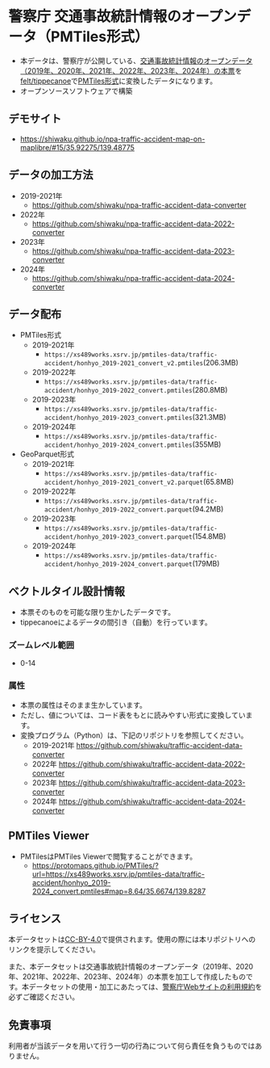 # 警察庁 交通事故統計情報のオープンデータ（PMTiles形式）
- 本データは、警察庁が公開している、[交通事故統計情報のオープンデータ（2019年、2020年、2021年、2022年、2023年、2024年）の本票](https://www.npa.go.jp/publications/statistics/koutsuu/opendata/index_opendata.html)を[felt/tippecanoe](https://github.com/felt/tippecanoe)で[PMTiles形式](https://github.com/protomaps/PMTiles)に変換したデータになります。
- オープンソースソフトウェアで構築

## デモサイト
- https://shiwaku.github.io/npa-traffic-accident-map-on-maplibre/#15/35.92275/139.48775

## データの加工方法
- 2019-2021年
  - https://github.com/shiwaku/npa-traffic-accident-data-converter
- 2022年
  - https://github.com/shiwaku/npa-traffic-accident-data-2022-converter
- 2023年
  - https://github.com/shiwaku/npa-traffic-accident-data-2023-converter
- 2024年
  - https://github.com/shiwaku/npa-traffic-accident-data-2024-converter

## データ配布
- PMTiles形式
  - 2019-2021年
    - `https://xs489works.xsrv.jp/pmtiles-data/traffic-accident/honhyo_2019-2021_convert_v2.pmtiles`(206.3MB)
  - 2019-2022年
    - `https://xs489works.xsrv.jp/pmtiles-data/traffic-accident/honhyo_2019-2022_convert.pmtiles`(280.8MB)
  - 2019-2023年
    - `https://xs489works.xsrv.jp/pmtiles-data/traffic-accident/honhyo_2019-2023_convert.pmtiles`(321.3MB)
  - 2019-2024年
    - `https://xs489works.xsrv.jp/pmtiles-data/traffic-accident/honhyo_2019-2024_convert.pmtiles`(355MB)
- GeoParquet形式
  - 2019-2021年
    - `https://xs489works.xsrv.jp/pmtiles-data/traffic-accident/honhyo_2019-2021_convert_v2.parquet`(65.8MB)
  - 2019-2022年
    - `https://xs489works.xsrv.jp/pmtiles-data/traffic-accident/honhyo_2019-2022_convert.parquet`(94.2MB)
  - 2019-2023年
    - `https://xs489works.xsrv.jp/pmtiles-data/traffic-accident/honhyo_2019-2023_convert.parquet`(154.8MB)
  - 2019-2024年
    - `https://xs489works.xsrv.jp/pmtiles-data/traffic-accident/honhyo_2019-2024_convert.parquet`(179MB)

## ベクトルタイル設計情報
- 本票そのものを可能な限り生かしたデータです。
- tippecanoeによるデータの間引き（自動）を行っています。

### ズームレベル範囲
- 0-14

### 属性
- 本票の属性はそのまま生かしています。
- ただし、値については、コード表をもとに読みやすい形式に変換しています。
- 変換プログラム（Python）は、下記のリポジトリを参照してください。
  - 2019-2021年 https://github.com/shiwaku/traffic-accident-data-converter
  - 2022年 https://github.com/shiwaku/traffic-accident-data-2022-converter
  - 2023年 https://github.com/shiwaku/traffic-accident-data-2023-converter
  - 2024年 https://github.com/shiwaku/traffic-accident-data-2024-converter

## PMTiles Viewer
- PMTilesはPMTiles Viewerで閲覧することができます。
  - https://protomaps.github.io/PMTiles/?url=https://xs489works.xsrv.jp/pmtiles-data/traffic-accident/honhyo_2019-2024_convert.pmtiles#map=8.64/35.6674/139.8287

## ライセンス
本データセットは[CC-BY-4.0](https://github.com/shiwaku/npa-traffic-accident-pmtiles/blob/main/LICENSE)で提供されます。使用の際には本リポジトリへのリンクを提示してください。

また、本データセットは交通事故統計情報のオープンデータ（2019年、2020年、2021年、2022年、2023年、2024年）の本票を加工して作成したものです。本データセットの使用・加工にあたっては、[警察庁Webサイトの利用規約](https://www.npa.go.jp/rules/index.html)を必ずご確認ください。

## 免責事項
利用者が当該データを用いて行う一切の行為について何ら責任を負うものではありません。
